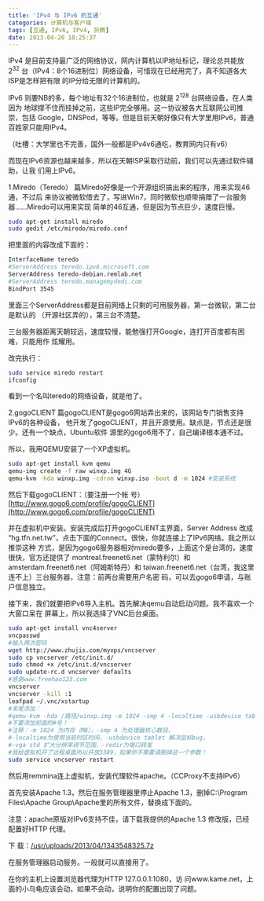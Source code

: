 ```yaml
---
title: 'IPv4 与 IPv6 的互通'
categories: 计算机与客户端
tags: [互通, IPv6, IPv4, 折腾]
date: 2013-04-20 18:25:37
---
```


IPv4 是目前支持最广泛的网络协议，网内计算机以IP地址标记，理论总共能放 $2^{32}$
台（IPv4：8个16进制位）网络设备，可惜现在已经用完了，真不知道各大ISP是怎样把有限
的IP分给无限的计算机的。

IPv6 则要NB的多，每个地址有32个16进制位，也就是 $2^{128}$ 台网络设备，在人类因为
地球撑不住而挂掉之前，这些IP完全够用。这一协议被各大互联网公司推崇，包括
Google，DNSPod，等等。但是目前天朝好像只有大学里用IPv6，普通百姓家只能用IPv4。

（吐槽：大学里也不完善，国外一般都是IPv4v6通吃，教育网内只有v6）

而现在IPv6资源也越来越多，所以在天朝ISP采取行动前，我们可以先通过软件辅助，让我
们用上IPv6。

1.Miredo（Teredo） 篇Miredo好像是一个开源组织搞出来的程序，用来实现46通，不过后
来协议被微软借去了，写进Win7，同时微软也顺带捐赠了一台服务器……Miredo可以用来实现
简单的46互通，但是因为节点巨少，速度巨慢。

```bash
sudo apt-get install miredo
sudo gedit /etc/miredo/miredo.conf
```

把里面的内容改成下面的：

```bash
InterfaceName teredo
#ServerAddress teredo.ipv6.microsoft.com
ServerAddress teredo-debian.remlab.net
#ServerAddress teredo.managemydedi.com
BindPort 3545
```

里面三个ServerAddress都是目前网络上只剩的可用服务器，第一台微软，第二台是默认的
（开源社区弄的），第三台不清楚。

三台服务器距离天朝较远，速度较慢，能勉强打开Google，连打开百度都有困难，只能用作
炫耀用。

改完执行：

```bash
sudo service miredo restart
ifconfig
```

看到一个名叫teredo的网络设备，就是他了。

2.gogoCLIENT 篇gogoCLIENT是gogo6网站弄出来的，该网站专门销售支持IPv6的各种设备，
他开发了gogoCLIENT，并且开源使用。缺点是，节点还是很少。还有一个缺点，Ubuntu软件
源里的gogo6用不了，自己编译根本通不过。

所以，我用QEMU安装了一个XP虚拟机。

```bash
sudo apt-get install kvm qemu
qemu-img create -f raw winxp.img 4G
qemu-kvm -hda winxp.img -cdrom winxp.iso -boot d -m 1024 #安装系统
```

然后下载gogoCLIENT：（要注册一个帐
号）[http://www.gogo6.com/profile/gogoCLIENT](http://www.gogo6.com/profile/gogoCLIENT)

并在虚拟机中安装。安装完成后打开gogoCLIENT主界面，Server Address 改成
“hg.tfn.net.tw”，点击下面的Connect。很快，你就连接上了IPv6网络。我之所以推崇这种
方式，是因为gogo6服务器相对miredo要多，上面这个是台湾的，速度很快，官方还提供了
montreal.freenet6.net（蒙特利尔）和amsterdam.freenet6.net（阿姆斯特丹）和
taiwan.freenet6.net（台湾，我这里连不上）三台服务器，注意：前两台需要用户名密
码，可以去gogo6申请，与账户信息独立。

接下来，我们就要把IPv6导入主机。首先解决qemu自动启动问题。我不喜欢一个大窗口呆在
屏幕上，所以我选择了VNC后台桌面。

```bash
sudo apt-get install vnc4server
vncpasswd
#输入两次密码
wget http://www.zhujis.com/myvps/vncserver
sudo cp vncserver /etc/init.d/
sudo chmod +x /etc/init.d/vncserver
sudo update-rc.d vncserver defaults
#感谢www.freehao123.com
vncserver
vncserver -kill :1
leafpad ~/.vnc/xstartup
#末尾添加：
#qemu-kvm -hda /路径/winxp.img -m 1024 -smp 4 -localtime -usbdevice tablet -vga std -redir tcp:3389::3389 -redir tcp:1080::1080 &
#不要添加前面的#号！
#注释：-m 1024 为内存（MB），-smp 4 为处理器核心数目，
#-localtime为使用当前时区时间，-usbdevice tablet 解决鼠标bug，
#-vga std 扩大分辨率调节范围，-redir为端口转发
#我给虚拟机开了远程桌面所以开放3389，如果你不需要请删掉这一个参数！
sudo service vncserver restart
```

然后用remmina连上虚拟机，安装代理软件apache。（CCProxy不支持IPv6）

首先安装Apache 1.3，然后在服务管理器里停止Apache 1.3，删掉C:\Program
Files\Apache Group\Apache里的所有文件，替换成下面的。

注意：apache原版对IPv6支持不佳，请下载我提供的Apache 1.3 修改版，已经配置好HTTP
代理。

下
载：[/usr/uploads/2013/04/1343548325.7z](/usr/uploads/2013/04/1343548325.7z)

在服务管理器启动服务。一般就可以直接用了。

在你的主机上设置浏览器代理为HTTP 127.0.0.1:1080，访
问www.kame.net，上面的小乌龟应该会动，如果不会动，说明你的配置出现了问题。
